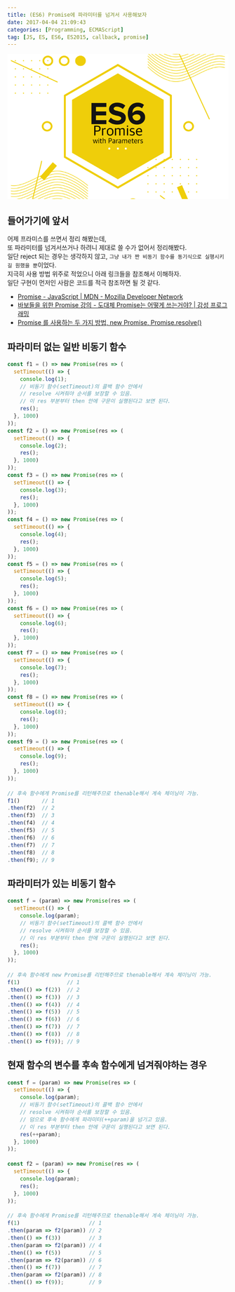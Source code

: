 ```yaml
---
title: (ES6) Promise에 파라미터를 넘겨서 사용해보자
date: 2017-04-04 21:09:43
categories: [Programming, ECMAScript]
tag: [JS, ES, ES6, ES2015, callback, promise]
---
```

![](js-promise-param/thumb.png)

## 들어가기에 앞서
어제 프라미스를 쓰면서 정리 해봤는데,  
또 파라미터를 넘겨서쓰거나 하려니 제대로 쓸 수가 없어서 정리해봤다.  
일단 reject 되는 경우는 생각하지 않고, `그냥 내가 짠 비동기 함수를 동기식으로 실행시키길 원했을 뿐`이었다.   
지극히 사용 방법 위주로 적었으니 아래 링크들을 참조해서 이해하자.  
일단 구현이 먼저인 사람은 코드를 적극 참조하면 될 것 같다.  
* [Promise - JavaScript | MDN - Mozilla Developer Network](https://developer.mozilla.org/ko/docs/Web/JavaScript/Reference/Global_Objects/Promise)  
* [바보들을 위한 Promise 강의 - 도대체 Promise는 어떻게 쓰는거야? | 감성 프로그래밍](http://programmingsummaries.tistory.com/325)  
* [Promise 를 사용하는 두 가지 방법, new Promise, Promise.resolve()](http://han41858.tistory.com/11)

## 파라미터 없는 일반 비동기 함수
```javascript
const f1 = () => new Promise(res => (
  setTimeout(() => {
    console.log(1);
    // 비동기 함수(setTimeout)의 콜백 함수 안에서
    // resolve 시켜줘야 순서를 보장할 수 있음.
    // 이 res 부분부터 then 안에 구문이 실행된다고 보면 된다.
    res();
  }, 1000)
));
const f2 = () => new Promise(res => (
  setTimeout(() => {
    console.log(2);
    res();
  }, 1000)
));
const f3 = () => new Promise(res => (
  setTimeout(() => {
    console.log(3);
    res();
  }, 1000)
));
const f4 = () => new Promise(res => (
  setTimeout(() => {
    console.log(4);
    res();
  }, 1000)
));
const f5 = () => new Promise(res => (
  setTimeout(() => {
    console.log(5);
    res();
  }, 1000)
));
const f6 = () => new Promise(res => (
  setTimeout(() => {
    console.log(6);
    res();
  }, 1000)
));
const f7 = () => new Promise(res => (
  setTimeout(() => {
    console.log(7);
    res();
  }, 1000)
));
const f8 = () => new Promise(res => (
  setTimeout(() => {
    console.log(8);
    res();
  }, 1000)
));
const f9 = () => new Promise(res => (
  setTimeout(() => {
    console.log(9);
    res();
  }, 1000)
));

// 후속 함수에게 Promise를 리턴해주므로 thenable해서 계속 체이닝이 가능.
f1()       // 1
.then(f2)  // 2
.then(f3)  // 3
.then(f4)  // 4
.then(f5)  // 5
.then(f6)  // 6
.then(f7)  // 7
.then(f8)  // 8
.then(f9); // 9
```

## 파라미터가 있는 비동기 함수
```javascript
const f = (param) => new Promise(res => (
  setTimeout(() => {
    console.log(param);
    // 비동기 함수(setTimeout)의 콜백 함수 안에서
    // resolve 시켜줘야 순서를 보장할 수 있음.
    // 이 res 부분부터 then 안에 구문이 실행된다고 보면 된다.
    res();
  }, 1000)
));

// 후속 함수에게 new Promise를 리턴해주므로 thenable해서 계속 체이닝이 가능.
f(1)               // 1
.then(() => f(2))  // 2
.then(() => f(3))  // 3
.then(() => f(4))  // 4
.then(() => f(5))  // 5
.then(() => f(6))  // 6
.then(() => f(7))  // 7
.then(() => f(8))  // 8
.then(() => f(9)); // 9
```

## 현재 함수의 변수를 후속 함수에게 넘겨줘야하는 경우
```javascript
const f = (param) => new Promise(res => (
  setTimeout(() => {
    console.log(param);
    // 비동기 함수(setTimeout)의 콜백 함수 안에서
    // resolve 시켜줘야 순서를 보장할 수 있음.
    // 덤으로 후속 함수에게 파라미터(++param)을 넘기고 있음.
    // 이 res 부분부터 then 안에 구문이 실행된다고 보면 된다.
    res(++param);
  }, 1000)
));

const f2 = (param) => new Promise(res => (
  setTimeout(() => {
    console.log(param);
    res();
  }, 1000)
));

// 후속 함수에게 Promise를 리턴해주므로 thenable해서 계속 체이닝이 가능.
f(1)                      // 1
.then(param => f2(param)) // 2
.then(() => f(3))         // 3
.then(param => f2(param)) // 4
.then(() => f(5))         // 5
.then(param => f2(param)) // 6
.then(() => f(7))         // 7
.then(param => f2(param)) // 8
.then(() => f(9));        // 9
```

